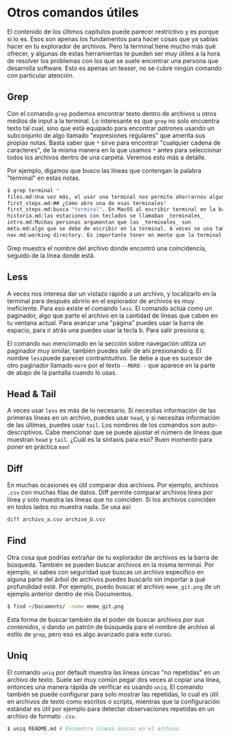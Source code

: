 # Otros comandos útiles

El contenido de los últimos capítulos puede parecer restrictivo y es
porque si lo es. Esos son apenas los fundamentos para hacer cosas que
ya sabías hacer en tu explorador de archivos. Pero la terminal tiene
mucho más qué ofrecer, y algunas de estas herramientas te pueden ser
muy útiles a la hora de resolver los problemas con los que se suele
encontrar una persona que desarrolla software. Esto es apenas un
teaser, no se cubre ningún comando con particular atención.

## Grep

Con el comando `grep` podemos encontrar texto dentro de archivos u
otros medios de input a la terminal. Lo interesante es que `grep` no
solo encuentra texto tal cual, sino que está equipado para encontrar
*patrones* usando un subconjunto de algo llamado "expresiones
regulares" que amerita sus propias notas. Basta saber que `*` sirve
para encontrar "cualquier cadena de caracteres", de la misma manera en
la que usamos `*` antes para seleccionar todos los archivos dentro de
una carpeta. Veremos esto más a detalle.

Por ejemplo, digamos que busco las líneas que contengan la palabra
"terminal" en estas notas.

```bash
$ grep terminal *
files.md:Una vez más, el usar una terminal nos permite ahorrarnos algunos pasos
first_steps.md:## ¿Cómo abro una de esas terminales?
first_steps.md:busca "terminal". En MacOS al escribir terminal en la barra de
historia.md:las estaciones con teclados se llamaban _terminales_
intro.md:Muchas personas argumentan que las _terminales_ son
meta.md:algo que se debe de escribir en la terminal. A veces se usa también
nav.md:working directory. Es importante tener en mente que la terminal
```

Grep muestra el nombre del archivo donde encontró una coincidencia,
seguido de la línea donde está.

## Less

A veces nos interesa dar un vistazo rápido a un archivo, y localizarlo
en la terminal para después abrirlo en el explorador de archivos es
muy ineficiente. Para eso existe el comando `less`. El comando actúa
como un paginador, algo que parte el archivo en la cantidad de líneas
que caben en tu ventana actual. Para avanzar una "página" puedes usar
la barra de espacio, para ir atrás una puedes usar la tecla b. Para
salir presiona q.

El comando `man` mencionado en la sección sobre navegación utiliza un
paginador muy similar, también puedes salir de ahí presionando q. El
nombre `less`puede parecer contraintuitivo. Se debe a que es sucesor
de otro paginador llamado `more` por el texto `--MORE--` que aparece
en la parte de abajo de la pantalla cuando lo usas.

## Head & Tail

A veces usar `less` es más de lo necesario. Si necesitas información
de las primeras líneas en un archivo, puedes usar `head`, y si
necesitas información de las últimas, puedes usar `tail`. Los nombres
de los comandos son auto-descriptivos. Cabe mencionar que se puede
ajustar el número de líneas que muestran `head` y `tail`. ¿Cuál es la
sintaxis para eso? Buen momento para poner en práctica `man`!

## Diff

En muchas ocasiones es útil comparar dos archivos. Por ejemplo,
archivos `.csv` con muchas filas de datos. Diff permite comparar
archivos línea por línea y solo muestra las líneas que no coinciden.
Si los archivos coinciden en todos lados no muestra nada. Se usa así:

```bash
diff archivo_a.csv archivo_b.csv
```

## Find

Otra cosa que podrías extrañar de tu explorador de archivos es la
barra de búsqueda. También se pueden buscar archivos en la misma
terminal. Por ejemplo, si sabes con seguridad que buscas un archivo
específico en alguna parte del árbol de archivos puedes buscarlo sin
importar a qué profundidad esté. Por ejemplo, puedo buscar el archivo
`meme_git.png` de un ejemplo anterior dentro de mis Documentos.

```bash
$ find ~/Documents/ -name meme_git.png
```

Esta forma de buscar también da el poder de buscar archivos *por sus
contenidos*, o dando un patrón de búsqueda para el nombre de archivo
al estilo de `grep`, pero eso es algo avanzado para este curso.

## Uniq

El comando `uniq` por default muestra las líneas únicas "no repetidas"
en un archivo de texto. Suele ser muy común pegar dos veces al copiar
una línea, entonces una manera rápida de verificar es usando `uniq`.
El comando también se puede configurar para solo mostrar las
repetidas, lo cual es útil en archivos de texto como escritos o
scripts, mientras que la configuración estándar es útil por ejemplo
para detectar observaciones repetidas en un archivo de formato `.csv`.

```bash
$ uniq README.md # Encuentra líneas únicas en el archivo.
```
